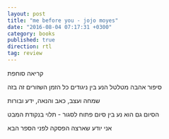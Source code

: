 ```yaml
---
layout: post
title: "me before you - jojo moyes"
date: "2016-08-04 07:17:31 +0300"
category: books
published: true
direction: rtl
tag: review
---
```

קריאה סוחפת

סיפור אהבה מטלטל הנע בין ניגודים כל הזמן השזורים זה בזה

שמחה ועצב, כאב והנאה, ידע ובורות

הסיום גם הוא נע בין סיום פתוח לסגור - תלוי בנקודת המבט

אני יודע שארצה הפסקה לפני הספר הבא
